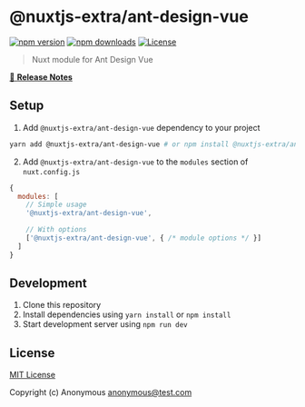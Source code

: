 ﻿# @nuxtjs-extra/ant-design-vue

[![npm version][npm-version-src]][npm-version-href]
[![npm downloads][npm-downloads-src]][npm-downloads-href]
[![License][license-src]][license-href]

> Nuxt module for Ant Design Vue

[📖 **Release Notes**](./CHANGELOG.md)

## Setup

1. Add `@nuxtjs-extra/ant-design-vue` dependency to your project

```bash
yarn add @nuxtjs-extra/ant-design-vue # or npm install @nuxtjs-extra/ant-design-vue
```

2. Add `@nuxtjs-extra/ant-design-vue` to the `modules` section of `nuxt.config.js`

```js
{
  modules: [
    // Simple usage
    '@nuxtjs-extra/ant-design-vue',

    // With options
    ['@nuxtjs-extra/ant-design-vue', { /* module options */ }]
  ]
}
```

## Development

1. Clone this repository
2. Install dependencies using `yarn install` or `npm install`
3. Start development server using `npm run dev`

## License

[MIT License](./LICENSE)

Copyright (c) Anonymous <anonymous@test.com>

<!-- Badges -->
[npm-version-src]: https://img.shields.io/npm/v/@nuxtjs-extra/ant-design-vue/latest.svg?style=flat-square
[npm-version-href]: https://npmjs.com/package/@nuxtjs-extra/ant-design-vue

[npm-downloads-src]: https://img.shields.io/npm/dt/@nuxtjs-extra/ant-design-vue.svg?style=flat-square
[npm-downloads-href]: https://npmjs.com/package/@nuxtjs-extra/ant-design-vue

[license-src]: https://img.shields.io/npm/l/@nuxtjs-extra/ant-design-vue.svg?style=flat-square
[license-href]: https://npmjs.com/package/@nuxtjs-extra/ant-design-vue

